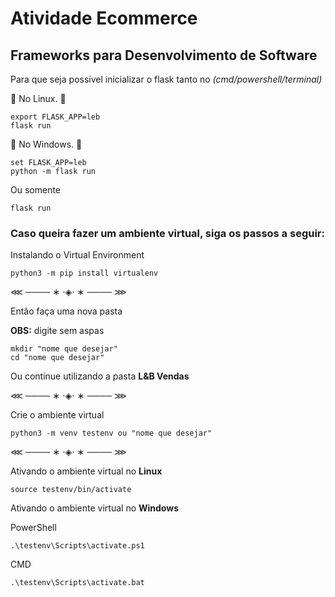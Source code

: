 # Atividade Ecommerce
## Frameworks para Desenvolvimento de Software


Para que seja possível inicializar o flask tanto no *(cmd/powershell/terminal)* 

:rocket: No Linux. :rocket:

```
export FLASK_APP=leb
flask run
```
:rocket: No Windows. :rocket:

```
set FLASK_APP=leb
python -m flask run
```

Ou somente

```
flask run
```


### Caso queira fazer um ambiente virtual, siga os passos a seguir:

Instalando o Virtual Environment
```
python3 -m pip install virtualenv
```
⋘ ──── ∗ ⋅◈⋅ ∗ ──── ⋙

Então faça uma nova pasta


**OBS:** digite sem aspas

```
mkdir "nome que desejar"
cd "nome que desejar"
```

Ou continue utilizando a pasta **L&B Vendas**


⋘ ──── ∗ ⋅◈⋅ ∗ ──── ⋙

Crie o ambiente virtual

```
python3 -m venv testenv ou "nome que desejar"
```
⋘ ──── ∗ ⋅◈⋅ ∗ ──── ⋙

Ativando o ambiente virtual no **Linux**

```
source testenv/bin/activate
```
Ativando o ambiente virtual no **Windows**

PowerShell

```
.\testenv\Scripts\activate.ps1
```

CMD
```
.\testenv\Scripts\activate.bat
```

